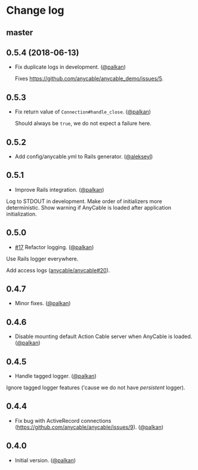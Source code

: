 # Change log

## master

## 0.5.4 (2018-06-13)

- Fix duplicate logs in development. ([@palkan][])

  Fixes https://github.com/anycable/anycable_demo/issues/5.

## 0.5.3

- Fix return value of `Connection#handle_close`. ([@palkan][])

  Should always be `true`, we do not expect a failure here.

## 0.5.2

- Add config/anycable.yml to Rails generator. ([@alekseyl][])

## 0.5.1

- Improve Rails integration. ([@palkan][])

Log to STDOUT in development.
Make order of initializers more deterministic.
Show warning if AnyCable is loaded after application initialization.

## 0.5.0

- [#17](https://github.com/anycable/anycable-rails/issues/17) Refactor logging. ([@palkan][])

Use Rails logger everywhere.

Add access logs ([anycable/anycable#20](https://github.com/anycable/anycable/issues/20)).

## 0.4.7

- Minor fixes. ([@palkan][])

## 0.4.6

- Disable mounting default Action Cable server when AnyCable is loaded. ([@palkan][])

## 0.4.5

- Handle tagged logger. ([@palkan][])

Ignore tagged logger features ('cause we do not have _persistent_ logger).

## 0.4.4

- Fix bug with ActiveRecord connections (https://github.com/anycable/anycable/issues/9). ([@palkan][])

## 0.4.0

- Initial version. ([@palkan][])

[@palkan]: https://github.com/palkan
[@alekseyl]: https://github.com/alekseyl
